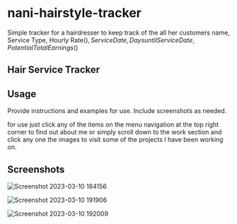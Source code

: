 # nani-hairstyle-tracker

Simple tracker for a hairdresser to keep track of the all her customers name, Service Type, Hourly Rate($), Service Date, Days until Service Date, Potential Total Earnings($)


## Hair Service Tracker


## Usage

Provide instructions and examples for use. Include screenshots as needed.

for use just click any of the items on the menu navigation at the top
right corner to find out about me or simply scroll down to the work 
section and click any one the images to visit some of the projects 
I have been working on. 

## Screenshots

![Screenshot 2023-03-10 184156](https://user-images.githubusercontent.com/109435666/224452695-5635e119-c4d5-4de9-a539-e22ea9d0bb86.png)

![Screenshot 2023-03-10 191906](https://user-images.githubusercontent.com/109435666/224452706-fa1cba4e-6238-446f-b290-eaf1da5c6f04.png)

![Screenshot 2023-03-10 192009](https://user-images.githubusercontent.com/109435666/224452726-80472255-3f33-426c-895f-812012622d15.png)
